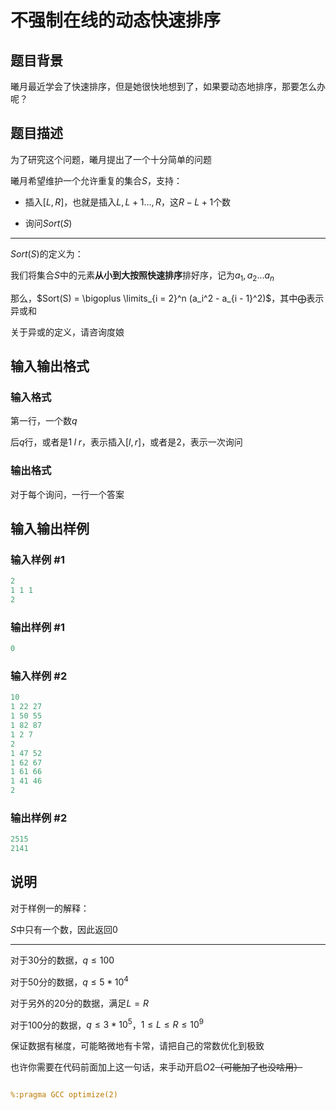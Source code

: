 # 不强制在线的动态快速排序

## 题目背景

曦月最近学会了快速排序，但是她很快地想到了，如果要动态地排序，那要怎么办呢？

## 题目描述

为了研究这个问题，曦月提出了一个十分简单的问题

曦月希望维护一个允许重复的集合$S$，支持：

* 插入$[L, R]$，也就是插入$L, L + 1 ... , R$，这$R - L + 1$个数

* 询问$Sort(S)$

---

$Sort(S)$的定义为：

我们将集合$S$中的元素**从小到大按照快速排序**排好序，记为$a_1, a_2 ... a_n$

那么，$Sort(S) = \bigoplus \limits_{i = 2}^n (a_i^2 - a_{i - 1}^2)$，其中$\bigoplus$表示异或和

关于异或的定义，请咨询度娘

## 输入输出格式

### 输入格式

第一行，一个数$q$

后$q$行，或者是$1\;l\;r$，表示插入$[l, r]$，或者是$2$，表示一次询问

### 输出格式

对于每个询问，一行一个答案

## 输入输出样例

### 输入样例 #1

```cpp
2
1 1 1
2

```
### 输出样例 #1

```cpp
0

```
### 输入样例 #2

```cpp
10
1 22 27
1 50 55
1 82 87
1 2 7
2
1 47 52
1 62 67
1 61 66
1 41 46
2
```


### 输出样例 #2

```cpp
2515
2141

```
## 说明

对于样例一的解释：

$S$中只有一个数，因此返回$0$

---

对于$30$分的数据，$q \leqslant 100$

对于$50$分的数据，$q \leqslant 5 * 10^4$

对于另外的$20$分的数据，满足$L = R$

对于$100$分的数据，$q \leqslant 3 * 10^5$，$1 \leqslant L \leqslant R \leqslant 10^9$

保证数据有梯度，可能略微地有卡常，请把自己的常数优化到极致

也许你需要在代码前面加上这一句话，来手动开启$O2$~~（可能加了也没啥用）~~

```cpp

%:pragma GCC optimize(2)

```

